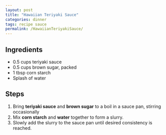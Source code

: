 ```yaml
---
layout: post
title: "Hawaiian Teriyaki Sauce"
categories: dinner
tags: recipe sauce
permalink: /HawaiianTeriyakiSauce/
---
```


## Ingredients

- 0.5 cups teriyaki sauce
- 0.5 cups brown sugar, packed
- 1 tbsp corn starch
- Splash of water

## Steps

1. Bring **teriyaki sauce** and **brown sugar** to a boil in a sauce pan,
   stirring occasionally
2. Mix **corn starch** and **water** together to form a slurry.
3. Slowly add the slurry to the sauce pan until desired consistency is reached.
